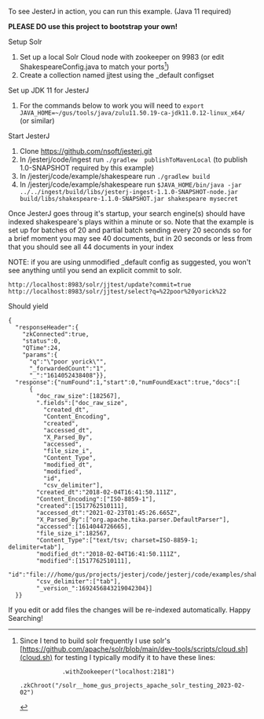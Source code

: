To see JesterJ in action, you can run this example. (Java 11 required)

**PLEASE DO use this project to bootstrap your own!**

Setup Solr
1. Set up a local Solr Cloud node with zookeeper on 9983  (or edit ShakespeareConfig.java to match your ports[^1])
1. Create a collection named jjtest using the _default configset

Set up JDK 11 for JesterJ
1. For the commands below to work you will need to `export JAVA_HOME=~/gus/tools/java/zulu11.50.19-ca-jdk11.0.12-linux_x64/` (or similar)

Start JesterJ
1. Clone https://github.com/nsoft/jesterj.git
1. In /jesterj/code/ingest run `./gradlew  publishToMavenLocal` (to publish 1.0-SNAPSHOT required by this example)
1. In /jesterj/code/example/shakespeare run `./gradlew build`
1. In /jesterj/code/example/shakespeare run `$JAVA_HOME/bin/java -jar ../../ingest/build/libs/jesterj-ingest-1.1.0-SNAPSHOT-node.jar build/libs/shakespeare-1.1.0-SNAPSHOT.jar shakespeare mysecret`

Once JesterJ goes throug it's startup, your search engine(s) should have indexed shakespeare's plays within a minute or so.
Note that the example is set up for batches of 20 and partial batch sending every 20 seconds so for a brief moment you may see 40 documents, but in 20 seconds or less from that you should see all 44 documents in your index

NOTE: if you are using unmodified _default config as suggested, you won't see anything until you send an explicit commit to solr.

```
http://localhost:8983/solr/jjtest/update?commit=true
http://localhost:8983/solr/jjtest/select?q=%22poor%20yorick%22
```
Should yield
```
{
  "responseHeader":{
    "zkConnected":true,
    "status":0,
    "QTime":24,
    "params":{
      "q":"\"poor yorick\"",
      "_forwardedCount":"1",
      "_":"1614052438408"}},
  "response":{"numFound":1,"start":0,"numFoundExact":true,"docs":[
      {
        "doc_raw_size":[182567],
        ".fields":["doc_raw_size",
          "created_dt",
          "Content_Encoding",
          "created",
          "accessed_dt",
          "X_Parsed_By",
          "accessed",
          "file_size_i",
          "Content_Type",
          "modified_dt",
          "modified",
          "id",
          "csv_delimiter"],
        "created_dt":"2018-02-04T16:41:50.111Z",
        "Content_Encoding":["ISO-8859-1"],
        "created":[1517762510111],
        "accessed_dt":"2021-02-23T01:45:26.665Z",
        "X_Parsed_By":["org.apache.tika.parser.DefaultParser"],
        "accessed":[1614044726665],
        "file_size_i":182567,
        "Content_Type":["text/tsv; charset=ISO-8859-1; delimiter=tab"],
        "modified_dt":"2018-02-04T16:41:50.111Z",
        "modified":[1517762510111],
        "id":"file:///home/gus/projects/jesterj/code/jesterj/code/examples/shakespeare/data/tragedies/hamlet",
        "csv_delimiter":["tab"],
        "_version_":1692456843219042304}]
  }}
```


If you edit or add files the changes will be re-indexed automatically. Happy Searching!

[^1]: Since I tend to build solr frequently I use solr's [https://github.com/apache/solr/blob/main/dev-tools/scripts/cloud.sh](cloud.sh) for testing I typically modify it to have these lines:
    ````
                .withZookeeper("localhost:2181")
                .zkChroot("/solr__home_gus_projects_apache_solr_testing_2023-02-02")
    ````
